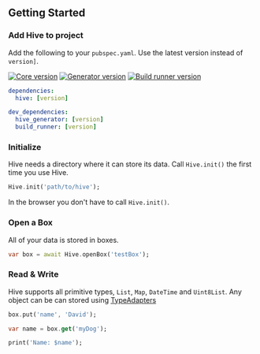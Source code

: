 ## Getting Started

### Add Hive to project
Add the following to your `pubspec.yaml`. Use the latest version instead of `version]`.

[![Core version](https://img.shields.io/pub/v/hive?label=hive)](https://pub.dev/packages/hive) [![Generator version](https://img.shields.io/pub/v/hive_generator.svg?label=hive_generator)](https://pub.dev/packages/hive_generator) [![Build runner version](https://img.shields.io/pub/v/build_runner.svg?label=build_runner)](https://pub.dev/packages/build_runner)

```yaml
dependencies:
  hive: [version]

dev_dependencies:
  hive_generator: [version]
  build_runner: [version]
```

### Initialize

Hive needs a directory where it can store its data. Call `Hive.init()` the first time you use Hive.

```dart
Hive.init('path/to/hive');
```

In the browser you don't have to call `Hive.init()`.

### Open a Box

All of your data is stored in boxes.

```dart
var box = await Hive.openBox('testBox');
```

### Read & Write

Hive supports all primitive types, `List`, `Map`, `DateTime` and `Uint8List`. Any object can be can stored using [TypeAdapters](https://leisim.github.io/hive/#/generate_adapter)

```dart
box.put('name', 'David');

var name = box.get('myDog');

print('Name: $name');
```